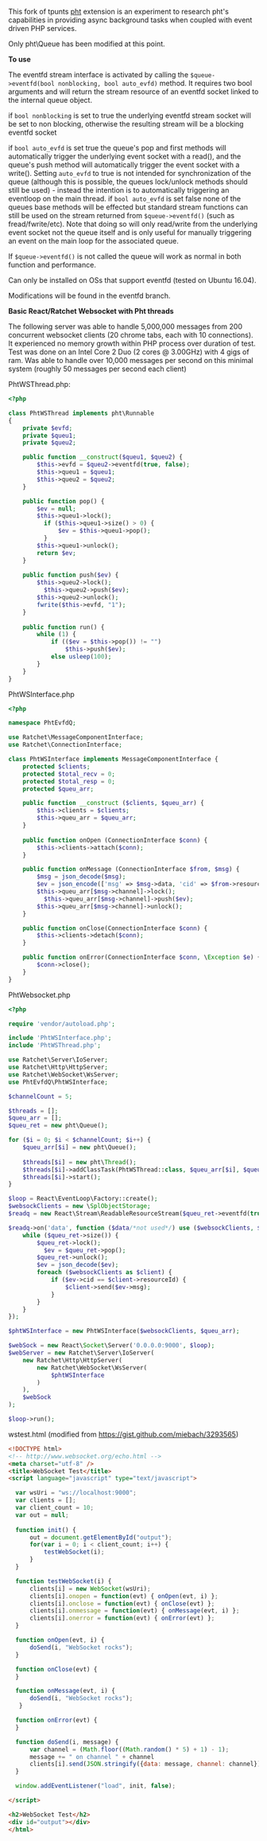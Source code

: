 This fork of tpunts [pht](https://github.com/tpunt/pht) extension is an experiment to research pht's capabilities in providing async background tasks when coupled with event driven PHP services.

Only pht\Queue has been modified at this point. 

**To use**

The eventfd stream interface is activated by calling the `$queue->eventfd(bool nonblocking, bool auto_evfd)` method. It requires two bool arguments and will return the stream resource of an eventfd socket linked to the internal queue object.

if `bool nonblocking` is set to true the underlying eventfd stream socket will be set to non blocking, otherwise the resulting stream will be a blocking eventfd socket

if `bool auto_evfd` is set true the queue's pop and first methods will automatically trigger the underlying event socket with a read(), and the queue's push method will automatically trigger the event socket with a write(). Setting `auto_evfd` to true is not intended for synchronization of the queue (although this is possible, the queues lock/unlock methods should still be used) - instead the intention is to automatically triggering an eventloop on the main thread.
if `bool auto_evfd` is set false none of the queues base methods will be effected but standard stream functions can still be used on the stream returned from `$queue->eventfd()` (such as fread/fwrite/etc). Note that doing so will only read/write from the underlying event socket not the queue itself and is only useful for manually triggering an event on the main loop for the associated queue.

If `$queue->eventfd()` is not called the queue will work as normal in both function and performance.

Can only be installed on OSs that support eventfd (tested on Ubuntu 16.04).

Modifications will be found in the eventfd branch.

**Basic React/Ratchet Websocket with Pht threads**

The following server was able to handle 5,000,000 messages from 200 concurrent websocket clients (20 chrome tabs, each with 10 connections). It experienced no memory growth within PHP process over duration of test. Test was done on an Intel Core 2 Duo (2 cores @ 3.00GHz) with 4 gigs of ram. Was able to handle over 10,000 messages per second on this minimal system (roughly 50 messages per second each client)


PhtWSThread.php:
```php
<?php

class PhtWSThread implements pht\Runnable
{
    private $evfd;
    private $queu1;
    private $queu2;

    public function __construct($queu1, $queu2) {
        $this->evfd = $queu2->eventfd(true, false);
        $this->queu1 = $queu1;
        $this->queu2 = $queu2;
    }

    public function pop() {
        $ev = null;
        $this->queu1->lock();
          if ($this->queu1->size() > 0) {
              $ev = $this->queu1->pop();
          }
        $this->queu1->unlock();        
        return $ev;
    }
	
    public function push($ev) {
        $this->queu2->lock();
          $this->queu2->push($ev);
        $this->queu2->unlock();
        fwrite($this->evfd, "1");
    }	
	
    public function run() {
        while (1) {			
            if (($ev = $this->pop()) != "")
                $this->push($ev);
            else usleep(100);
        }
    }
}
```


PhtWSInterface.php
```php
<?php

namespace PhtEvfdQ;

use Ratchet\MessageComponentInterface;
use Ratchet\ConnectionInterface;

class PhtWSInterface implements MessageComponentInterface {
    protected $clients;
    protected $total_recv = 0;
    protected $total_resp = 0;
    protected $queu_arr;

    public function __construct ($clients, $queu_arr) {
        $this->clients = $clients;
        $this->queu_arr = $queu_arr;
    }
    	
    public function onOpen (ConnectionInterface $conn) {
        $this->clients->attach($conn);
    }

    public function onMessage (ConnectionInterface $from, $msg) {
        $msg = json_decode($msg);
        $ev = json_encode(['msg' => $msg->data, 'cid' => $from->resourceId]);
        $this->queu_arr[$msg->channel]->lock();
          $this->queu_arr[$msg->channel]->push($ev);
        $this->queu_arr[$msg->channel]->unlock();
    }

    public function onClose(ConnectionInterface $conn) {
        $this->clients->detach($conn);
    }

    public function onError(ConnectionInterface $conn, \Exception $e) {
        $conn->close();
    }
}
```


PhtWebsocket.php
```php
<?php

require 'vendor/autoload.php';

include 'PhtWSInterface.php';
include 'PhtWSThread.php';

use Ratchet\Server\IoServer;
use Ratchet\Http\HttpServer;
use Ratchet\WebSocket\WsServer;
use PhtEvfdQ\PhtWSInterface;

$channelCount = 5;

$threads = [];
$queu_arr = [];
$queu_ret = new pht\Queue();

for ($i = 0; $i < $channelCount; $i++) {
    $queu_arr[$i] = new pht\Queue();
 
    $threads[$i] = new pht\Thread();
    $threads[$i]->addClassTask(PhtWSThread::class, $queu_arr[$i], $queu_ret);
    $threads[$i]->start();	
}

$loop = React\EventLoop\Factory::create();
$websockClients = new \SplObjectStorage;
$readq = new React\Stream\ReadableResourceStream($queu_ret->eventfd(true, false), $loop);

$readq->on('data', function ($data/*not used*/) use ($websockClients, $queu_ret) {
    while ($queu_ret->size()) {
        $queu_ret->lock();
          $ev = $queu_ret->pop();
       	$queu_ret->unlock();
       	$ev = json_decode($ev);
        foreach ($websockClients as $client) {
            if ($ev->cid == $client->resourceId) {
                $client->send($ev->msg);
            }
        }
    }
});

$phtWSInterface = new PhtWSInterface($websockClients, $queu_arr);

$webSock = new React\Socket\Server('0.0.0.0:9000', $loop);
$webServer = new Ratchet\Server\IoServer(
    new Ratchet\Http\HttpServer(
        new Ratchet\WebSocket\WsServer(
            $phtWSInterface
        )
    ),
    $webSock
);

$loop->run();
```


wstest.html (modified from https://gist.github.com/miebach/3293565)
```html
<!DOCTYPE html>
<!-- http://www.websocket.org/echo.html -->
<meta charset="utf-8" />  
<title>WebSocket Test</title>
<script language="javascript" type="text/javascript">

  var wsUri = "ws://localhost:9000";
  var clients = [];
  var client_count = 10;
  var out = null;
  
  function init() {
      out = document.getElementById("output");
      for(var i = 0; i < client_count; i++) {
          testWebSocket(i);
      }
  }

  function testWebSocket(i) {
      clients[i] = new WebSocket(wsUri);
      clients[i].onopen = function(evt) { onOpen(evt, i) };
      clients[i].onclose = function(evt) { onClose(evt) }; 
      clients[i].onmessage = function(evt) { onMessage(evt, i) };
      clients[i].onerror = function(evt) { onError(evt) }; 
  }

  function onOpen(evt, i) {
      doSend(i, "WebSocket rocks");
  }  

  function onClose(evt) {
  } 

  function onMessage(evt, i) { 
      doSend(i, "WebSocket rocks");
   } 

  function onError(evt) { 
  } 

  function doSend(i, message) {
      var channel = (Math.floor((Math.random() * 5) + 1) - 1);
      message += " on channel " + channel
      clients[i].send(JSON.stringify({data: message, channel: channel}));
  } 

  window.addEventListener("load", init, false);

</script>

<h2>WebSocket Test</h2>
<div id="output"></div>  
</html>
```
